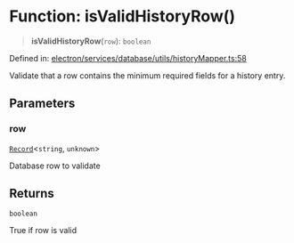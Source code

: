 # Function: isValidHistoryRow()

> **isValidHistoryRow**(`row`): `boolean`

Defined in: [electron/services/database/utils/historyMapper.ts:58](https://github.com/Nick2bad4u/Uptime-Watcher/blob/dca5483e793478722cd3e6e125cafcec5fc771f0/electron/services/database/utils/historyMapper.ts#L58)

Validate that a row contains the minimum required fields for a history entry.

## Parameters

### row

[`Record`](https://www.typescriptlang.org/docs/handbook/utility-types.html#recordkeys-type)\<`string`, `unknown`\>

Database row to validate

## Returns

`boolean`

True if row is valid
